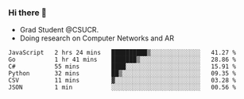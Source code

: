 ### Hi there 👋
- Grad Student @CSUCR. 
- Doing research on Computer Networks and AR
<!--START_SECTION:waka-->

```text
JavaScript   2 hrs 24 mins   ██████████▒░░░░░░░░░░░░░░   41.27 %
Go           1 hr 41 mins    ███████▒░░░░░░░░░░░░░░░░░   28.86 %
C#           55 mins         ████░░░░░░░░░░░░░░░░░░░░░   15.91 %
Python       32 mins         ██▒░░░░░░░░░░░░░░░░░░░░░░   09.35 %
CSV          11 mins         ▓░░░░░░░░░░░░░░░░░░░░░░░░   03.28 %
JSON         1 min           ░░░░░░░░░░░░░░░░░░░░░░░░░   00.56 %
```

<!--END_SECTION:waka-->
<!--
**jluo117/jluo117** is a ✨ _special_ ✨ repository because its `README.md` (this file) appears on your GitHub profile.

Here are some ideas to get you started:

- 🔭 I’m currently working on ...
- 🌱 I’m currently learning ...
- 👯 I’m looking to collaborate on ...
- 🤔 I’m looking for help with ...
- 💬 Ask me about ...
- 📫 How to reach me: ...
- 😄 Pronouns: ...
- ⚡ Fun fact: ...
-->
